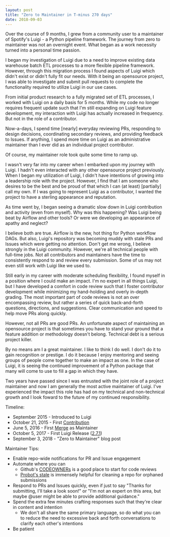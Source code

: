```yaml
---
layout: post
title: "Zero to Maintainer in T-minus 270 days"
date: 2018-09-03
---
```


Over the course of 9 months, I grew from a community user to a maintainer of Spotify's Luigi - a Python pipeline framework. The journey from zero to maintainer was not an overnight event. What began as a work necessity turned into a personal time passion.

I began my investigation of Luigi due to a need to improve existing data warehouse batch ETL processes to a more flexible pipeline framework. However, through this migration process I found aspects of Luigi which didn't exist or didn't fully fit our needs. With it being an opensource project, I was able to investigate and submit pull requests to complete the functionality required to utilize Luigi in our use cases.

From initial product research to a fully migrated set of ETL processes, I worked with Luigi on a daily basis for 5 months. While my code no longer requires frequent update such that I'm still expanding on Luigi feature development, my interaction with Luigi has actually increased in frequency. But not in the role of a contributor.

Now-a-days, I spend time [nearly] everyday reviewing PRs, responding to design decisions, coordinating secondary reviews, and providing feedback to Issues. If anything, I spend more time on Luigi as an administrative maintainer than I ever did as an individual project contributor.

Of course, my maintainer role took quite some time to ramp up.

I wasn't very far into my career when I embarked upon my journey with Luigi. I hadn't even interacted with any other opensource project previously. When I began my utilization of Luigi, I didn't have intentions of growing into a leadership role with the project. However, I find that I am someone who desires to be the best and be proud of that which I can (at least) [partially] call my own. If I was going to represent Luigi as a contributor, I wanted the project to have a sterling appearance and reputation.

As time went by, I began seeing a dramatic slow down in Luigi contribution and activity (even from myself). Why was this happening? Was Luigi being beat by Airflow and other tools? Or were we developing an appearance of apathy and neglect?

I believe both are true. Airflow is the new, hot thing for Python workflow DAGs. But also, Luigi's repository was becoming muddy with stale PRs and Issues which were getting no attention. Don't get me wrong, I believe strongly in the Luigi community. However, we're all technical people with full-time jobs. Not all contributors and maintainers have the time to consistently respond to and review every submission. Some of us may not even still work with Luigi like we used to.

Still early in my career with moderate scheduling flexibility, I found myself in a position where I could make an impact. I'm no expert in all things Luigi, but I have developed a comfort in code review such that I foster contributor development while minimizing my hand-holding and overly in-depth grading. The most important part of code reviews is not an over encompassing review, but rather a series of quick back-and-forth questions, directions, and suggestions. Clear communication and speed to help move PRs along quickly.

However, not all PRs are good PRs. An unfortunate aspect of maintaining an opensource project is that sometimes you have to stand your ground that a feature addition or methodology doesn't belong. Technical debt is a serious project killer.

By no means am I a great maintainer. I like to think I do well. I don't do it to gain recognition or prestige. I do it because I enjoy mentoring and seeing groups of people come together to make an impact as one. In the case of Luigi, it is seeing the continued improvement of a Python package that many will come to use to fill a gap in which they have.

Two years have passed since I was entrusted with the joint role of a project maintainer and now I am generally the most active maintainer of Luigi. I've experienced the impact this role has had on my technical and non-technical growth and I look foward to the future of my continued responsibility.


Timeline:
* September 2015 - Introduced to Luigi
* October 21, 2015 - First [Contribution](https://github.com/spotify/luigi/pull/1331)
* June 5, 2016 - First [Merge](https://github.com/spotify/luigi/pull/1702) as Maintainer
* October 5, 2017 - First Luigi Release ([2.7.1](https://github.com/spotify/luigi/releases/tag/2.7.1))
* September 3, 2018 - "Zero to Maintainer" blog post


Maintainer Tips:
* Enable repo-wide notifications for PR and Issue engagement
* Automate where you can
    * Github's [CODEOWNERs](https://help.github.com/articles/about-codeowners/) is a good place to start for code reviews
    * [Probot's stale](https://github.com/probot/stale) is immensely helpful for cleaning a repo for orphaned submissions
* Respond to PRs and Issues quickly, even if just to say "Thanks for submitting, I'll take a look soon!" or "I'm not an expert on this area, but maybe @user might be able to provide additional guidance."
* Spend the extra few minutes crafting responses such that they're clear in content and intention
    * We don't all share the same primary language, so do what you can to reduce the need to excessive back and forth conversations to clarify each other's intentions
* Be patient
